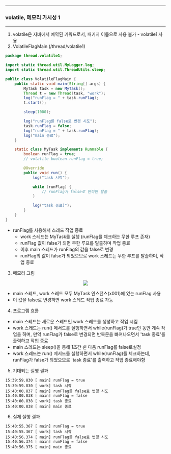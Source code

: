 -----
### volatile, 메모리 가시성 1
-----
1. volatile은 자바에서 예약된 키워드로서, 패키지 이름으로 사용 불가 - volatile1 사용
2. VolatileFlagMain (/thread/volatile1)
```java
package thread.volatile1;

import static thread.util.MyLogger.log;
import static thread.util.ThreadUtils.sleep;

public class VolatileFlagMain {
    public static void main(String[] args) {
        MyTask task = new MyTask();
        Thread t = new Thread(task, "work");
        log("runFlag = " + task.runFlag);
        t.start();

        sleep(1000);

        log("runFlag를 false로 변경 시도");
        task.runFlag = false;
        log("runFlag = " + task.runFlag);
        log("main 종료");
    }

    static class MyTask implements Runnable {
        boolean runFlag = true;
        // volatile boolean runFlag = true;

        @Override
        public void run() {
            log("task 시작");

            while (runFlag) {
                // runFlag가 false로 변하면 탈출
            }

            log("task 종료)");
        }
    }
}
```
  - runFlag를 사용해서 스레드 작업 종료
    + work 스레드는 MyTask를 실행 (runFlag를 체크하는 무한 루프 존재)
    + runFlag 값이 false가 되면 무한 루프를 탈출하며 작업 종료
    + 이후 main 스레드가 runFlag의 값을 false로 변경
    + runFlag의 값이 false가 되었으므로 work 스레드는 무한 루프를 탈출하며, 작업 종료

3. 메모리 그림
<div align="center">
<img src="https://github.com/user-attachments/assets/5d3df67a-763e-46db-b469-1fffdc4553d1">
</div>

  - main 스레드, work 스레드 모두 MyTask 인스턴스(x001)에 있는 runFlag 사용
  - 이 값을 false로 변경하면 work 스레드 작업 종료 가능

4. 프로그램 흐름
  - main 스레드는 새로운 스레드인 work 스레드를 생성하고 작업 시킴
  - work 스레드는 run() 메서드를 실행하면서 while(runFlag)가 true인 동안 계속 작업을 하며, 만약 runFlag가 false로 변경되면 반복문을 빠져나오면서 'task 종료'를 출력하고 작업 종료
  - main 스레드는 sleep()을 통해 1초간 쉰 다움 runFlag를 false로설정
  - work 스레드는 run() 메서드를 실행하면서 while(runFlag)를 체크하는데, runFlag가 false가 되었으므로 'task 종료'를 출력하고 작업 종료해야함

5. 기대되는 실행 결과
```
15:39:59.830 [ main] runFlag = true
15:39:59.830 [ work] task 시작
15:40:00.837 [ main] runFlag를 false로 변경 시도
15:40:00.838 [ main] runFlag = false
15:40:00.838 [ work] task 종료
15:40:00.838 [ main] main 종료
```

6. 실제 실행 결과
```
15:40:55.367 [ main] runFlag = true
15:40:55.367 [ work] task 시작
15:40:56.374 [ main] runFlag를 false로 변경 시도
15:40:56.374 [ main] runFlag = false
15:40:56.375 [ main] main 종료
```
